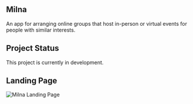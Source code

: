 ## Milna

An app for arranging online groups that host in-person or virtual events for people with similar interests.

## Project Status
This project is currently in development. 

## Landing Page
![Milna Landing Page](https://gfycat.com/admirablesociableamurminnow)
